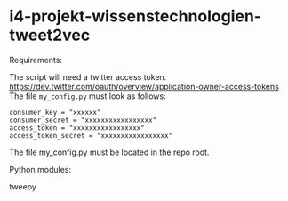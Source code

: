 # i4-projekt-wissenstechnologien-tweet2vec

Requirements:


The script will need a twitter access token.
https://dev.twitter.com/oauth/overview/application-owner-access-tokens
The file ````my_config.py```` must look as follows:
````
consumer_key = "xxxxxx"
consumer_secret = "xxxxxxxxxxxxxxxxx"
access_token = "xxxxxxxxxxxxxxxxx"
access_token_secret = "xxxxxxxxxxxxxxxxx"
````

The file my_config.py must be located in the repo root.


Python modules:

tweepy
